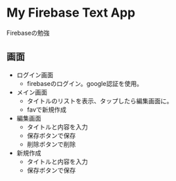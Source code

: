 # My Firebase Text App

Firebaseの勉強

## 画面

- ログイン画面
    - firebaseのログイン。google認証を使用。
- メイン画面
    - タイトルのリストを表示、タップしたら編集画面に。
    - favで新規作成
- 編集画面
    - タイトルと内容を入力
    - 保存ボタンで保存
    - 削除ボタンで削除
- 新規作成
    - タイトルと内容を入力
    - 保存ボタンで保存
